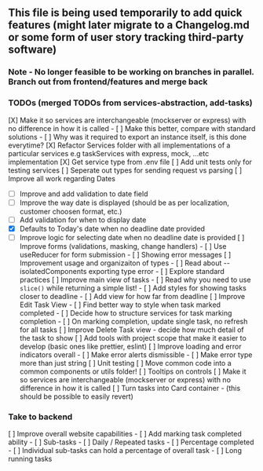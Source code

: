 ## This file is being used temporarily to add quick features (might later migrate to a Changelog.md or some form of user story tracking third-party software)

### Note - No longer feasible to be working on branches in parallel. Branch out from frontend/features and merge back

### TODOs (merged TODOs from services-abstraction, add-tasks)
[X] Make it so services are interchangeable (mockserver or express) with no difference in how it is called
	- [ ] Make this better, compare with standard solutions
	- [ ] Why was it required to export an instance itself, is this done everytime?
[X] Refactor Services folder with all implementations of a particular services e.g taskServices with express, mock, ...etc implementation
[X] Get service type from .env file
[ ] Add unit tests only for testing services
[ ] Seperate out types for sending request vs parsing
[ ] Improve all work regarding Dates
   - [ ] Improve and add validation to date field 
   - [ ] Improve the way date is displayed (should be as per localization, customer choosen format, etc.)
   - [ ] Add validation for when to display date
   - [X] Defaults to Today's date when no deadline date provided
   - [ ] Improve logic for selecting date when no deadline date is provided
[ ] Improve forms (validations, masking, change handlers)
    - [ ] Use useReducer for form submission
    - [ ] Showing error messages
[ ] Improvement usage and organizaiton of types
    - [ ] Read about --isolatedComponents exporting type error
    - [ ] Explore standard practices
[ ] Improve main view of tasks
    - [ ] Read why you need to use `slice()` while returning a simple list!
    - [ ] Add styles for showing tasks closer to deadline
    - [ ] Add view for how far from deadline
[ ] Improve Edit Task View
    - [ ] Find better way to style when task marked completed
    - [ ] Decide how to structure services for task marking completion
    - [ ] On marking completion, update single task, no refresh for all tasks
[ ] Improve Delete Task view - decide how much detail of the task to show
[ ] Add tools with project scope that make it easier to develop (basic ones like prettier, eslint)
[ ] Improve loading and error indicators overall
    - [ ] Make error alerts dismissible
    - [ ] Make error type more than just string
[ ] Unit testing
[ ] Move common code into a common components or utils folder!
[ ] Tooltips on controls
[ ] Make it so services are interchangeable (mockserver or express) with no difference in how it is called
[ ] Turn tasks into Card container - (this should be possible to easily revert)

### Take to backend
[ ] Improve overall website capabilities
    - [ ] Add marking task completed ability
    - [ ] Sub-tasks
    - [ ] Daily / Repeated tasks
    - [ ] Percentage completed
        - [ ] Individual sub-tasks can hold a percentage of overall task
    - [ ] Long running tasks 
